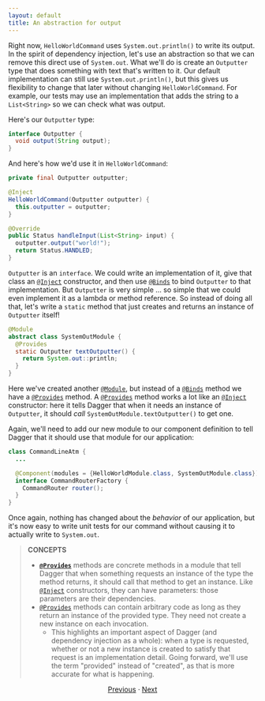 ```yaml
---
layout: default
title: An abstraction for output
---
```


Right now, `HelloWorldCommand` uses `System.out.println()` to write its output.
In the spirit of dependency injection, let's use an abstraction so that we can
remove this direct use of `System.out`. What we'll do is create an `Outputter`
type that does something with text that's written to it. Our default
implementation can still use `System.out.println()`, but this gives us
flexibility to change that later without changing `HelloWorldCommand`. For
example, our tests may use an implementation that adds the string to a
`List<String>` so we can check what was output.

Here's our `Outputter` type:

```java
interface Outputter {
  void output(String output);
}
```

And here's how we'd use it in `HelloWorldCommand`:

```java
private final Outputter outputter;

@Inject
HelloWorldCommand(Outputter outputter) {
  this.outputter = outputter;
}

@Override
public Status handleInput(List<String> input) {
  outputter.output("world!");
  return Status.HANDLED;
}
```

`Outputter` is an `interface`. We could write an implementation of it, give that
class an [`@Inject`] constructor, and then use [`@Binds`] to bind `Outputter` to
that implementation. But `Outputter` is very simple … so simple that we could
even implement it as a lambda or method reference. So instead of doing all that,
let's write a `static` method that just creates and returns an instance of
`Outputter` itself!

```java
@Module
abstract class SystemOutModule {
  @Provides
  static Outputter textOutputter() {
    return System.out::println;
  }
}
```

Here we've created another [`@Module`], but instead of a [`@Binds`] method we
have a [`@Provides`] method. A [`@Provides`] method works a lot like an
[`@Inject`] constructor: here it tells Dagger that when it needs an instance of
`Outputter`, it should _call_ `SystemOutModule.textOutputter()` to get one.

Again, we'll need to add our new module to our component definition to tell
Dagger that it should use that module for our application:

```java
class CommandLineAtm {
  ...

  @Component(modules = {HelloWorldModule.class, SystemOutModule.class})
  interface CommandRouterFactory {
    CommandRouter router();
  }
}
```

Once again, nothing has changed about the _behavior_ of our application, but
it's now easy to write unit tests for our command without causing it to actually
write to `System.out`.

> **CONCEPTS**
>
> *   **[`@Provides`]** methods are concrete methods in a module that tell
>     Dagger that when something requests an instance of the type the method
>     returns, it should call that method to get an instance. Like [`@Inject`]
>     constructors, they can have parameters: those parameters are their
>     dependencies.
> *   [`@Provides`] methods can contain arbitrary code as long as they return an
>     instance of the provided type. They need not create a new instance on each
>     invocation.
>     *   This highlights an important aspect of Dagger (and dependency
>         injection as a whole): when a type is requested, whether or not a new
>         instance is created to satisfy that request is an implementation
>         detail. Going forward, we'll use the term "provided" instead of
>         "created", as that is more accurate for what is happening.

<section style="text-align: center" markdown="1">

[Previous](04-depending-on-interface) · [Next](06-new-command)

</section>

[`@Binds`]: https://dagger.dev/api/latest/dagger/Binds.html
[`@Inject`]: http://docs.oracle.com/javaee/7/api/javax/inject/Inject.html
[`@Module`]: https://dagger.dev/api/latest/dagger/Module.html
[`@Provides`]: https://dagger.dev/api/latest/dagger/Provides.html
